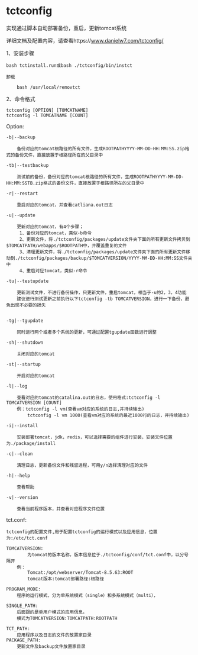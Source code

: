 # tctconfig

实现通过脚本自动部署备份，重启，更新tomcat系统

详细文档及配置内容，请查看https://www.danielw7.com/tctconfig/

1、安装步骤

	bash tctinstall.run或bash ./tctconfig/bin/instct

	卸载

		bash /usr/local/removtct

2、命令格式

	tctconfig [OPTION] [TOMCATNAME]
	tctconfig -l TOMCATNAME [COUNT]

Option:

	-b|--backup
        
		备份对应的tomcat根路径的所有文件，生成ROOTPATHYYYY-MM-DD-HH:MM:SS.zip格式的备份文件，直接放置于根路径所在的父目录中

	-tb|--testbackup
    
		测试前的备份，备份对应的tomcat根路径的所有文件，生成ROOTPATHYYYY-MM-DD-HH:MM:SSTB.zip格式的备份文件，直接放置于根路径所在的父目录中
    
	-r|--restart
    
		重启对应的tomcat，并查看catliana.out日志

	-u|--update

		更新对应的tomcat，有4个步骤；
		 1、备份对应的tomcat，类似-b命令
		 2、更新文件，将./tctconfig/packages/update文件夹下面的所有更新文件拷贝到$TOMCATPATH/webapps/$ROOTPATH中，并覆盖重复的文件
		 3、清理更新文件，将./tctconfig/packages/update文件夹下面的所有更新文件移动到./tctconfig/packages/backup/$TOMCATVERSION/YYYY-MM-DD-HH:MM:SS文件夹中
		 4、重启对应tomcat，类似-r命令

	-tu|--testupdate
    
		更新测试文件，不进行备份操作，只更新文件，重启tomcat，相当于-u的2，3，4功能
		建议进行测试更新之前执行以下tctconfig -tb TOMCATVERSION，进行一下备份，避免出现不必要的损失

	
	-tg|--tgupdate

		同时进行两个或者多个系统的更新，可通过配置tgupdate函数进行调整

	-sh|--shutdown

		关闭对应的tomcat
    
	-st|--startup
    
		开启对应的tomcat

	-l|--log
    
		查看对应的tomcat的catalina.out的日志，使用格式:tctconfig -l TOMCATVERSION [COUNT]
		例：tctconfig -l vm(查看vm对应的系统的日志,并持续输出)
		    tctconfig -l vm 1000(查看vm对应的系统的最近1000行的日志，并持续输出)	

 	-i|--install

		安装部署tomcat，jdk，redis，可以选择需要的组件进行安装，安装文件位置为./package/install
    
	-c|--clean
    
		清理日志，更新备份文件和残留进程，可用y/n选择清理对应的文件

	-h|--help 
    
		查看帮助

	-v|--version

		查看当前程序版本，并查看对应程序文件位置
		
tct.conf:
	
	tctconfig的配置文件,用于配置tctconfig的运行模式以及应用信息，位置为:/etc/tct.conf

	TOMCATVERSION:
        	为tomcat的版本名称，版本信息位于./tctconfig/conf/tct.conf中，以分号隔开
        例：
        	Tomcat:/opt/webserver/Tomcat-8.5.63:ROOT
        	tomcat版本:tomcat部署路径:根路径

	PROGRAM_MODE:
		程序的运行模式，分为单系统模式（single）和多系统模式（multi），
	
	SINGLE_PATH:
		后面跟的是单用户模式的应用信息。
		模式为TOMCATVERSION:TOMCATPATH:ROOTPATH

	TCT_PATH:
		应用程序以及日志的文件的放置家目录
	PACKAGE_PATH:
		更新文件及backup文件放置家目录